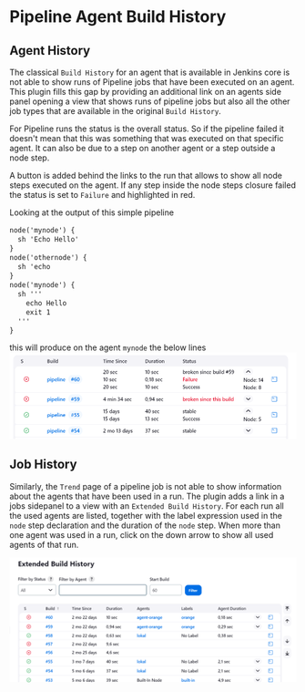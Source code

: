 Pipeline Agent Build History
==========

## Agent History
The classical `Build History` for an agent that is available in Jenkins core is not able to show runs of Pipeline jobs
that have been executed on an agent. This plugin fills this gap by providing an additional link on an agents side panel
opening a view that shows runs of pipeline jobs but also all the other job types that are available in the original
`Build History`.

For Pipeline runs the status is the overall status. So if the pipeline failed it doesn't mean that this was something
that was executed on that specific agent. It can also be due to a step on another agent or a step outside a node step.

A button is added behind the links to the run that allows to show all node steps executed on the agent. If any step
inside the node steps closure failed the status is set to `Failure` and highlighted in red.
 
Looking at the output of this simple pipeline 
```
node('mynode') {
  sh 'Echo Hello' 
}
node('othernode') {
  sh 'echo 
}
node('mynode') {
  sh '''
    echo Hello
    exit 1
  ''' 
}
```
this will produce on the agent `mynode` the below lines
![agent-history.png](docs/agent-history.png)


## Job History
Similarly, the `Trend` page of a pipeline job is not able to show information about the agents that have been used in
a run. The plugin adds a link in a jobs sidepanel to a view with an `Extended Build History`. For each run all the used 
agents are listed, together with the label expression used in the `node` step declaration and the duration of the `node`
step. When more than one agent was used in a run, click on the down arrow to show all used agents of that run.


![trend.png](docs/trend.png)